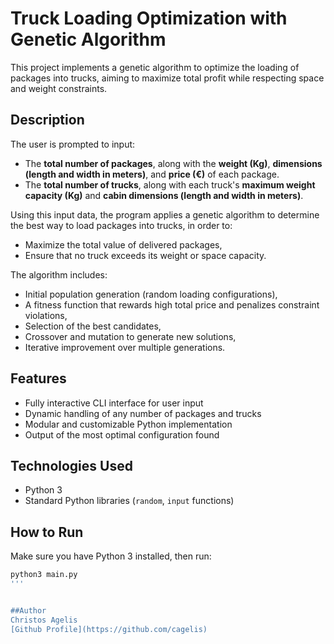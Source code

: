 # Truck Loading Optimization with Genetic Algorithm

This project implements a genetic algorithm to optimize the loading of packages into trucks, aiming to maximize total profit while respecting space and weight constraints.

## Description

The user is prompted to input:
- The **total number of packages**, along with the **weight (Kg)**, **dimensions (length and width in meters)**, and **price (€)** of each package.
- The **total number of trucks**, along with each truck's **maximum weight capacity (Kg)** and **cabin dimensions (length and width in meters)**.

Using this input data, the program applies a genetic algorithm to determine the best way to load packages into trucks, in order to:
- Maximize the total value of delivered packages,
- Ensure that no truck exceeds its weight or space capacity.

The algorithm includes:
- Initial population generation (random loading configurations),
- A fitness function that rewards high total price and penalizes constraint violations,
- Selection of the best candidates,
- Crossover and mutation to generate new solutions,
- Iterative improvement over multiple generations.

## Features

- Fully interactive CLI interface for user input
- Dynamic handling of any number of packages and trucks
- Modular and customizable Python implementation
- Output of the most optimal configuration found

## Technologies Used

- Python 3
- Standard Python libraries (`random`, `input` functions)

## How to Run

Make sure you have Python 3 installed, then run:

```bash
python3 main.py
'''


##Author
Christos Agelis
[Github Profile](https://github.com/cagelis) 
